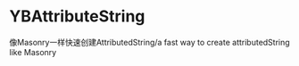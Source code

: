 # YBAttributeString
像Masonry一样快速创建AttributedString/a fast way to create attributedString like Masonry
